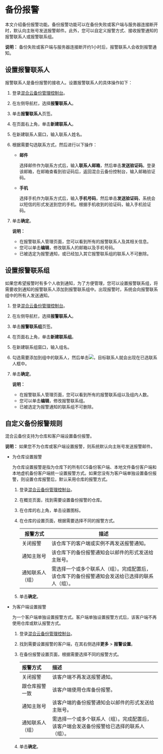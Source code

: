 # 备份报警

本文介绍备份报警功能。备份报警功能可以在备份失败或客户端与服务器连接断开时，默认向主账号发送报警邮件。此外，您可以自定义报警方式、接收报警通知的报警联系人或报警联系组。

**说明：** 备份失败或客户端与服务器连接断开约1小时后，报警联系人会收到报警通知。

## 设置报警联系人

报警联系人是备份报警的接收人。设置报警联系人的具体操作如下：

1.  登录[混合云备份管理控制台](https://hbr.console.aliyun.com)。

2.  在左侧导航栏，选择**报警联系人**。

3.  单击**报警联系人**页签。

4.  在页面右上角，单击**新建联系人**。

5.  在新建联系人窗口，输入联系人姓名。

6.  根据需要勾选联系方式，然后进行以下操作：

    -   **邮件**

        选择邮件作为联系方式后，输入**联系人邮箱**，然后单击**发送验证码**。登录该邮箱，在邮箱查看到验证码后，返回混合云备份控制台，输入邮箱验证码。

    -   **手机**

        选择手机作为联系方式后，输入**手机号码**，然后单击**发送验证码**，系统会以短信的形式发送到您的手机。根据手机收到的验证码，输入手机验证码。

7.  单击**确定**。

    **说明：**

    -   在报警联系人管理页面，您可以看到所有的报警联系人及其相关信息。
    -   您可以单击**编辑**，修改联系人的邮箱以及手机号码。
    -   已被选定为报警通知，或已经加入其它报警联系组的联系人不可删除。

## 设置报警联系组

如果您希望报警时有多个人收到通知，为了方便管理，您可以设置报警联系组，将需要收到通知的报警联系人添加到报警联系组中。出现报警时，系统会向报警联系组中的所有人发送通知。

1.  登录[混合云备份管理控制台](https://hbr.console.aliyun.com)。

2.  在左侧导航栏，选择**报警联系人**。

3.  单击**报警联系组**页签。

4.  在页面右上角，单击**新建联系组**。

5.  在新建联系组窗口，输入组名。

6.  勾选需要添加到组中的联系人，然后单击![](https://static-aliyun-doc.oss-accelerate.aliyuncs.com/assets/img/zh-CN/1381029951/p38146.png)，目标联系人就会出现在已选联系人框中。

7.  单击**确定**。

    **说明：**

    -   在报警联系人管理页面，您可以看到所有的报警联系组以及组内人数。
    -   您可以单击**编辑**，修改报警联系组。
    -   已被选定为报警通知的联系组不可删除。

## 自定义备份报警规则

混合云备份支持为仓库和客户端设置备份报警。

**说明：** 如果您不为仓库或客户端设置报警，则系统默认向主账号发送报警邮件。

-   为仓库设置报警

    为仓库设置报警是指为仓库下的所有ECS备份客户端、本地文件备份客户端和本地虚机备份客户端统一设置报警方式。如果您没有为客户端单独设置备份报警，则设置仓库报警后，默认采用仓库的报警方式。

    1.  登录[混合云备份管理控制台](https://hbr.console.aliyun.com)。
    2.  在概览页面，找到需要设置备份报警的仓库。
    3.  在仓库的右上角，单击设置图标。
    4.  在仓库的设置页面，根据需要选择不同的报警方式。

        |报警方式|描述|
        |----|--|
        |关闭报警|该仓库下的客户端或实例不再发送报警通知。|
        |通知主账号|该仓库下的备份报警通知会以邮件的形式发送给主账号。|
        |通知联系人（组）|需选择一个或多个联系人（组）。完成配置后，该仓库下的备份报警通知会发送给已选择的联系人（组）。|

    5.  单击**确定**。
-   为客户端设置报警

    为一个客户端单独设置报警方式。客户端单独设置报警方式后，该客户端不再使用仓库或默认报警方式。

    1.  登录[混合云备份管理控制台](https://hbr.console.aliyun.com)。
    2.  找到需要设置报警的客户端，在其右侧选择**更多** \> **报警设置**。
    3.  在备份报警设置页面，根据需要选择不同的报警方式。

        |报警方式|描述|
        |:---|:-|
        |关闭报警|该客户端不再发送报警通知。|
        |跟仓库报警一致|该客户端使用仓库备份报警。|
        |通知主账号|该客户端的备份报警通知会以邮件的形式发送给主账号。|
        |通知联系人（组）|需选择一个或多个联系人（组）。完成配置后，该客户端会发送备份报警给已选择的联系人（组）。|

    4.  单击**确定**。


